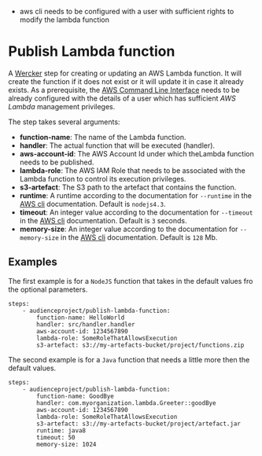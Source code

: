 - aws cli needs to be configured with a user with sufficient rights to modify the lambda function

# Publish Lambda function

A [Wercker](http://wercker.com/) step for creating or updating an AWS Lambda function. It will create the function if it does not exist or it will update it in case it already exists.
As a prerequisite, the [AWS Command Line Interface](https://aws.amazon.com/cli/) needs to be already configured with the details of a user which has sufficient _AWS Lambda_ management privileges.

The step takes several arguments:

* **function-name**: The name of the Lambda function.
* **handler**: The actual function that will be executed (handler).
* **aws-account-id**: The AWS Account Id under which theLambda function needs to be published.
* **lambda-role**: The AWS IAM Role that needs to be associated with the Lambda function to control its execution privileges.
* **s3-artefact**: The S3 path to the artefact that contains the function.
* **runtime**: A runtime according to the documentation for `--runtime` in the [AWS cli](http://docs.aws.amazon.com/cli/latest/reference/lambda/create-function.html) documentation. Default is `nodejs4.3`.
* **timeout**: An integer value according to the documentation for `--timeout` in the [AWS cli](http://docs.aws.amazon.com/cli/latest/reference/lambda/create-function.html) documentation. Default is `3` seconds.
* **memory-size**: An integer value according to the documentation for `--memory-size` in the [AWS cli](http://docs.aws.amazon.com/cli/latest/reference/lambda/create-function.html) documentation. Default is `128` Mb.

## Examples

The first example is for a `NodeJS` function that takes in the default values fro the optional parameters.

```
steps:
    - audienceproject/publish-lambda-function:
        function-name: HelloWorld
        handler: src/handler.handler
        aws-account-id: 1234567890
        lambda-role: SomeRoleThatAllowsExecution
        s3-artefact: s3://my-artefacts-bucket/project/functions.zip      
```

The second example is for a `Java` function that needs a little more then the default values.

```
steps:
    - audienceproject/publish-lambda-function:
        function-name: GoodBye
        handler: com.myorganization.lambda.Greeter::goodBye
        aws-account-id: 1234567890
        lambda-role: SomeRoleThatAllowsExecution
        s3-artefact: s3://my-artefacts-bucket/project/artefact.jar
        runtime: java8
        timeout: 50
        memory-size: 1024      
```
